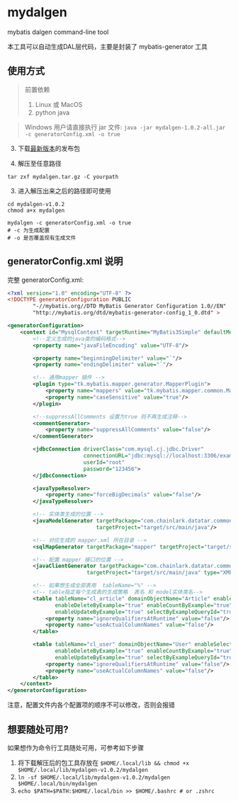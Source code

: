 # mydalgen
mybatis dalgen command-line tool

本工具可以自动生成DAL层代码，主要是封装了 mybatis-generator 工具

## 使用方式
> 前置依赖 
> 1. Linux 或 MacOS
> 2. python java
 
> Windows 用户请直接执行 jar 文件: `java -jar mydalgen-1.0.2-all.jar -c generatorConfig.xml -o true`

3. 下载[最新版本](https://github.com/terasum/mydalgen/releases/)的发布包

4. 解压至任意路径
```shell
tar zxf mydalgen.tar.gz -C yourpath
```
3. 进入解压出来之后的路径即可使用
```shell
cd mydalgen-v1.0.2
chmod a+x mydalgen

mydalgen -c generatorConfig.xml -o true
# -c 为生成配置
# -o 是否覆盖现有生成文件
```

## generatorConfig.xml 说明

完整 generatorConfig.xml:
```xml
<?xml version="1.0" encoding="UTF-8" ?>
<!DOCTYPE generatorConfiguration PUBLIC
        "-//mybatis.org//DTD MyBatis Generator Configuration 1.0//EN"
        "http://mybatis.org/dtd/mybatis-generator-config_1_0.dtd" >

<generatorConfiguration>
    <context id="MysqlContext" targetRuntime="MyBatis3Simple" defaultModelType="flat">
        <!--定义生成的java类的编码格式-->
        <property name="javaFileEncoding" value="UTF-8"/>

        <property name="beginningDelimiter" value="`"/>
        <property name="endingDelimiter" value="`"/>

        <!-- 通用mapper 插件 -->
        <plugin type="tk.mybatis.mapper.generator.MapperPlugin">
            <property name="mappers" value="tk.mybatis.mapper.common.Mapper"/>
            <property name="caseSensitive" value="true"/>
        </plugin>

        <!--suppressAllComments 设置为true 则不再生成注释-->
        <commentGenerator>
            <property name="suppressAllComments" value="false"/>
        </commentGenerator>

        <jdbcConnection driverClass="com.mysql.cj.jdbc.Driver"
                        connectionURL="jdbc:mysql://localhost:3306/example"
                        userId="root"
                        password="123456">
        </jdbcConnection>

        <javaTypeResolver>
            <property name="forceBigDecimals" value="false"/>
        </javaTypeResolver>

        <!-- 实体类生成的位置 -->
        <javaModelGenerator targetPackage="com.chainlark.datatar.common.dal.model"
                            targetProject="target/src/main/java"/>

        <!-- 对应生成的 mapper.xml 所在目录 -->
        <sqlMapGenerator targetPackage="mapper" targetProject="target/src/main/resources"/>

        <!-- 配置 mapper 接口的位置 -->
        <javaClientGenerator targetPackage="com.chainlark.datatar.common.dal.mapper"
                         targetProject="target/src/main/java" type="XMLMAPPER"/>

        <!-- 如果想生成全部表用  tableName="%" -->
        <!-- table指定每个生成表的生成策略  表名 和 model实体类名-->
        <table tableName="cl_article" domainObjectName="Article" enableSelectByExample="true"
               enableDeleteByExample="true" enableCountByExample="true"
               enableUpdateByExample="true" selectByExampleQueryId="true">
            <property name="ignoreQualifiersAtRuntime" value="false"/>
            <property name="useActualColumnNames" value="false"/>
        </table>

        <table tableName="cl_user" domainObjectName="User" enableSelectByExample="true"
               enableDeleteByExample="true" enableCountByExample="true"
               enableUpdateByExample="true" selectByExampleQueryId="true">
            <property name="ignoreQualifiersAtRuntime" value="false"/>
            <property name="useActualColumnNames" value="false"/>
        </table>
    </context>
</generatorConfiguration>
```

注意，配置文件内各个配置项的顺序不可以修改，否则会报错

## 想要随处可用?
如果想作为命令行工具随处可用，可参考如下步骤
1. 将下载解压后的包工具存放在 `$HOME/.local/lib && chmod +x $HOME/.local/lib/mydalgen-v1.0.2/mydalgen`
2. `ln -sf $HOME/.local/lib/mydalgen-v1.0.2/mydalgen $HOME/.local/bin/mydalgen`
3. `echo $PATH=$PATH:$HOME/.local/bin >> $HOME/.bashrc # or .zshrc`
